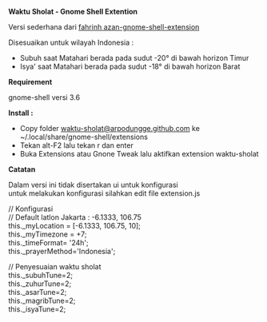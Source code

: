 **Waktu Sholat - Gnome Shell Extention**

Versi sederhana dari [fahrinh azan-gnome-shell-extension](https://github.com/fahrinh/azan-gnome-shell-extension)

Disesuaikan untuk wilayah Indonesia :
- Subuh saat Matahari berada pada sudut -20° di bawah horizon Timur
- Isya' saat Matahari berada pada sudut -18° di bawah horizon Barat

**Requirement**

gnome-shell versi 3.6

**Install :**
- Copy folder waktu-sholat@arpodungge.github.com ke ~/.local/share/gnome-shell/extensions
- Tekan alt-F2 lalu tekan r dan enter
- Buka Extensions atau Gnone Tweak lalu aktifkan extension waktu-sholat

**Catatan**

Dalam versi ini tidak disertakan ui untuk konfigurasi  
untuk melakukan konfigurasi silahkan edit file extension.js

// Konfigurasi  
// Default latlon Jakarta : -6.1333, 106.75  
this._myLocation = [-6.1333, 106.75, 10];  
this._myTimezone = +7;  
this._timeFormat= '24h';  
this._prayerMethod='Indonesia';


// Penyesuaian waktu sholat  
this._subuhTune=2;  
this._zuhurTune=2;  
this._asarTune=2;  
this._magribTune=2;  
this._isyaTune=2;


